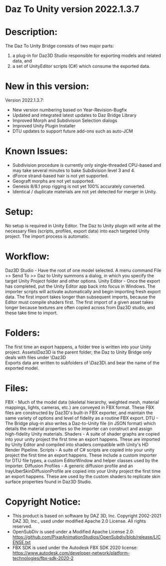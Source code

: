 Daz To Unity version 2022.1.3.7
=============================================

Description:
============
The Daz To Unity Bridge consists of two major parts:
1) a plug-in for Daz3D Studio responsible for exporting models and related data, and
2) a set of UnityEditor scripts (C#) which consume the exported data.


New in this version:
====================
Version 2022.1.3.7:
- New version numbering based on Year-Revision-Bugfix
- Updated and integrated latest updates to Daz Bridge Library
- Improved Morph and Subdivision Selection dialogs
- Improved Unity Plugin Installer
- DTU updates to support future add-ons such as auto-JCM


Known Issues:
=============
- Subdivision procedure is currently only single-threaded CPU-based and may take several minutes to bake Subdivision level 3 and 4.
- dForce strand-based hair is not yet supported.
- Geograft morphs are not yet supported.
- Genesis 8/8.1 prop rigging is not yet 100% accurately converted.
- Identical / duplicate materials are not yet detected for merger in Unity.


Setup:
======
No setup is required in Unity Editor.
The Daz to Unity plugin will write all the necessary files (scripts, profiles, export data) into each targeted Unity project.
The import process is automatic.


Workflow:
=========
Daz3D Studio - Have the root of one model selected. A menu command File >> Send To >> Daz to Unity summons a dialog, in which you specify the target Unity Project folder and other options.
Unity Editor - Once the export has completed, put the Unity Editor app back into focus in Windows. The importer scripts will activate automatically and begin importing fresh export data.
The first import takes longer than subsequent imports, because the Editor must compile shaders first.
The first import of a given asset takes longer because textures are often copied across from Daz3D studio, and these take time to import.


Folders:
========
The first time an export happens, a folder tree is written into your Unity project.
Assets\Daz3D is the parent folder; the Daz to Unity Bridge only deals with files under \Daz3D\
Exports data are written to subfolders of \Daz3D\ and bear the name of the exported model.


Files:
======
FBX - Much of the model data (skeletal hierarchy, weighted mesh, material mappings, lights, cameras, etc.) are conveyed in FBX format. These FBX files are constructed by Daz3D's built-in FBX exporter, and maintain the same variety of options and level of fidelity as a routine FBX export.
DTU - The Bridge plug-in also writes a Daz-to-Unity file (in JSON format) which details the material properties so the importer can construct and assign high-fidelity Unity materials.
Shaders - A suite of shader graphs are copied into your unity project the first time an export happens. These are imported by Unity Editor and compiled into shaders compatible with Unity's HD Render Pipeline.
Scripts - A suite of C# scripts are copied into your unity project the first time an export happens. These include a custom importer for DTU file types, a custom EditorWindow and helper classes used by the importer.
Diffusion Profiles - A generic diffusion profile and an IrayUberSkinDiffusionProfile are copied into your Unity project the first time an export happens. These are used by the custom shaders to replicate skin surface properties found in Daz3D Studio.


Copyright Notice:
==========
- This product is based on software by DAZ 3D, Inc. Copyright 2002-2021 DAZ 3D, Inc., used under modified Apache 2.0 License.  All rights reserved.
- OpenSubDiv is used under a Modified Apache License 2.0: https://github.com/PixarAnimationStudios/OpenSubdiv/blob/release/LICENSE.txt
- FBX SDK is used under the Autodesk FBX SDK 2020 license: https://www.autodesk.com/developer-network/platform-technologies/fbx-sdk-2020-2
